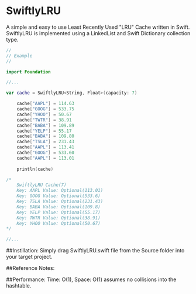 SwiftlyLRU
==========

A simple and easy to use Least Recently Used "LRU" Cache written in Swift. SwiftlyLRU is implemented using a LinkedList and Swift Dictionary collection type.

```swift
//
// Example
//

import Foundation

//...

var cache = SwiftlyLRU<String, Float>(capacity: 7)

    cache["AAPL"] = 114.63
    cache["GOOG"] = 533.75
    cache["YHOO"] = 50.67
    cache["TWTR"] = 38.91
    cache["BABA"] = 109.89
    cache["YELP"] = 55.17
    cache["BABA"] = 109.80
    cache["TSLA"] = 231.43
    cache["AAPL"] = 113.41
    cache["GOOG"] = 533.60
    cache["AAPL"] = 113.01
    
    println(cache)

/*
    SwiftlyLRU Cache(7) 
    Key: AAPL Value: Optional(113.01) 
    Key: GOOG Value: Optional(533.6) 
    Key: TSLA Value: Optional(231.43) 
    Key: BABA Value: Optional(109.8) 
    Key: YELP Value: Optional(55.17) 
    Key: TWTR Value: Optional(38.91) 
    Key: YHOO Value: Optional(50.67) 
*/

//...
```
##Instillation:
Simply drag SwiftlyLRU.swift file from the Source folder into your target project.

##Reference Notes:

##Performance:
Time: O(1), Space: O(1) assumes no collisions into the hashtable.
